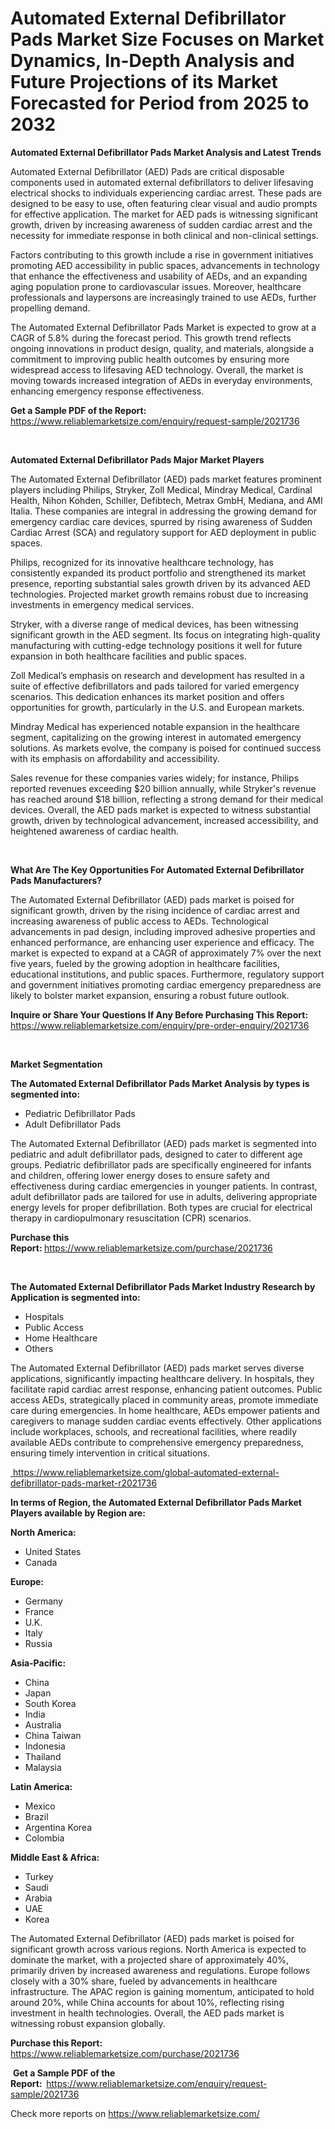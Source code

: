 <p><h1>Automated External Defibrillator Pads Market Size Focuses on Market Dynamics, In-Depth Analysis and Future Projections of its Market Forecasted for Period from 2025 to 2032</h1></p><p><strong>Automated External Defibrillator Pads Market Analysis and Latest Trends</strong></p>
<p><p>Automated External Defibrillator (AED) Pads are critical disposable components used in automated external defibrillators to deliver lifesaving electrical shocks to individuals experiencing cardiac arrest. These pads are designed to be easy to use, often featuring clear visual and audio prompts for effective application. The market for AED pads is witnessing significant growth, driven by increasing awareness of sudden cardiac arrest and the necessity for immediate response in both clinical and non-clinical settings.</p><p>Factors contributing to this growth include a rise in government initiatives promoting AED accessibility in public spaces, advancements in technology that enhance the effectiveness and usability of AEDs, and an expanding aging population prone to cardiovascular issues. Moreover, healthcare professionals and laypersons are increasingly trained to use AEDs, further propelling demand.</p><p>The Automated External Defibrillator Pads Market is expected to grow at a CAGR of 5.8% during the forecast period. This growth trend reflects ongoing innovations in product design, quality, and materials, alongside a commitment to improving public health outcomes by ensuring more widespread access to lifesaving AED technology. Overall, the market is moving towards increased integration of AEDs in everyday environments, enhancing emergency response effectiveness.</p></p>
<p><strong>Get a Sample PDF of the Report:&nbsp;</strong> <a href="https://www.reliablemarketsize.com/enquiry/request-sample/2021736?utm_campaign=3169&utm_medium=2&utm_source=Github&utm_content=ia&utm_term=29032025&utm_id=automated-external-defibrillator-pads">https://www.reliablemarketsize.com/enquiry/request-sample/2021736</a></p>
<p>&nbsp;</p>
<p><strong>Automated External Defibrillator Pads Major Market Players</strong></p>
<p><p>The Automated External Defibrillator (AED) pads market features prominent players including Philips, Stryker, Zoll Medical, Mindray Medical, Cardinal Health, Nihon Kohden, Schiller, Defibtech, Metrax GmbH, Mediana, and AMI Italia. These companies are integral in addressing the growing demand for emergency cardiac care devices, spurred by rising awareness of Sudden Cardiac Arrest (SCA) and regulatory support for AED deployment in public spaces.</p><p>Philips, recognized for its innovative healthcare technology, has consistently expanded its product portfolio and strengthened its market presence, reporting substantial sales growth driven by its advanced AED technologies. Projected market growth remains robust due to increasing investments in emergency medical services.</p><p>Stryker, with a diverse range of medical devices, has been witnessing significant growth in the AED segment. Its focus on integrating high-quality manufacturing with cutting-edge technology positions it well for future expansion in both healthcare facilities and public spaces.</p><p>Zoll Medical’s emphasis on research and development has resulted in a suite of effective defibrillators and pads tailored for varied emergency scenarios. This dedication enhances its market position and offers opportunities for growth, particularly in the U.S. and European markets.</p><p>Mindray Medical has experienced notable expansion in the healthcare segment, capitalizing on the growing interest in automated emergency solutions. As markets evolve, the company is poised for continued success with its emphasis on affordability and accessibility.</p><p>Sales revenue for these companies varies widely; for instance, Philips reported revenues exceeding $20 billion annually, while Stryker's revenue has reached around $18 billion, reflecting a strong demand for their medical devices. Overall, the AED pads market is expected to witness substantial growth, driven by technological advancement, increased accessibility, and heightened awareness of cardiac health.</p></p>
<p>&nbsp;</p>
<p><strong>What Are The Key Opportunities For Automated External Defibrillator Pads Manufacturers?</strong></p>
<p><p>The Automated External Defibrillator (AED) pads market is poised for significant growth, driven by the rising incidence of cardiac arrest and increasing awareness of public access to AEDs. Technological advancements in pad design, including improved adhesive properties and enhanced performance, are enhancing user experience and efficacy. The market is expected to expand at a CAGR of approximately 7% over the next five years, fueled by the growing adoption in healthcare facilities, educational institutions, and public spaces. Furthermore, regulatory support and government initiatives promoting cardiac emergency preparedness are likely to bolster market expansion, ensuring a robust future outlook.</p></p>
<p><strong>Inquire or Share Your Questions If Any Before Purchasing This Report:</strong> <a href="https://www.reliablemarketsize.com/enquiry/pre-order-enquiry/2021736?utm_campaign=3169&utm_medium=2&utm_source=Github&utm_content=ia&utm_term=29032025&utm_id=automated-external-defibrillator-pads">https://www.reliablemarketsize.com/enquiry/pre-order-enquiry/2021736</a></p>
<p>&nbsp;</p>
<p><strong>Market Segmentation</strong></p>
<p><strong>The Automated External Defibrillator Pads Market Analysis by types is segmented into:</strong></p>
<p><ul><li>Pediatric Defibrillator Pads</li><li>Adult Defibrillator Pads</li></ul></p>
<p><p>The Automated External Defibrillator (AED) pads market is segmented into pediatric and adult defibrillator pads, designed to cater to different age groups. Pediatric defibrillator pads are specifically engineered for infants and children, offering lower energy doses to ensure safety and effectiveness during cardiac emergencies in younger patients. In contrast, adult defibrillator pads are tailored for use in adults, delivering appropriate energy levels for proper defibrillation. Both types are crucial for electrical therapy in cardiopulmonary resuscitation (CPR) scenarios.</p></p>
<p><strong>Purchase this Report:&nbsp;</strong><a href="https://www.reliablemarketsize.com/purchase/2021736?utm_campaign=3169&utm_medium=2&utm_source=Github&utm_content=ia&utm_term=29032025&utm_id=automated-external-defibrillator-pads">https://www.reliablemarketsize.com/purchase/2021736</a></p>
<p>&nbsp;</p>
<p><strong>The Automated External Defibrillator Pads Market Industry Research by Application is segmented into:</strong></p>
<p><ul><li>Hospitals</li><li>Public Access</li><li>Home Healthcare</li><li>Others</li></ul></p>
<p><p>The Automated External Defibrillator (AED) pads market serves diverse applications, significantly impacting healthcare delivery. In hospitals, they facilitate rapid cardiac arrest response, enhancing patient outcomes. Public access AEDs, strategically placed in community areas, promote immediate care during emergencies. In home healthcare, AEDs empower patients and caregivers to manage sudden cardiac events effectively. Other applications include workplaces, schools, and recreational facilities, where readily available AEDs contribute to comprehensive emergency preparedness, ensuring timely intervention in critical situations.</p></p>
<p><a href="https://www.reliablemarketsize.com/global-automated-external-defibrillator-pads-market-r2021736?utm_campaign=3169&utm_medium=2&utm_source=Github&utm_content=ia&utm_term=29032025&utm_id=automated-external-defibrillator-pads">&nbsp;https://www.reliablemarketsize.com/global-automated-external-defibrillator-pads-market-r2021736</a></p>
<p><strong>In terms of Region, the Automated External Defibrillator Pads Market Players available by Region are:</strong></p>
<p>
    <p> <strong> North America: </strong>
        <ul>
            <li>United States</li>
            <li>Canada</li>
        </ul>
        </p> 
    <p> <strong> Europe: </strong>
        <ul>
            <li>Germany</li>
            <li>France</li>
            <li>U.K.</li>
            <li>Italy</li>
            <li>Russia</li>
        </ul>
        </p> 
    <p> <strong> Asia-Pacific: </strong>
        <ul>
            <li>China</li>
            <li>Japan</li>
            <li>South Korea</li>
            <li>India</li>
            <li>Australia</li>
            <li>China Taiwan</li>
            <li>Indonesia</li>
            <li>Thailand</li>
            <li>Malaysia</li>
        </ul>
        </p> 
    <p> <strong> Latin America: </strong>
        <ul>
            <li>Mexico</li>
            <li>Brazil</li>
            <li>Argentina Korea</li>
            <li>Colombia</li>
        </ul>
        </p> 
    <p> <strong> Middle East & Africa: </strong>
        <ul>
            <li>Turkey</li>
            <li>Saudi</li>
            <li>Arabia</li>
            <li>UAE</li>
            <li>Korea</li>
        </ul>
    </p>
    </p>
<p><p>The Automated External Defibrillator (AED) pads market is poised for significant growth across various regions. North America is expected to dominate the market, with a projected share of approximately 40%, primarily driven by increased awareness and regulations. Europe follows closely with a 30% share, fueled by advancements in healthcare infrastructure. The APAC region is gaining momentum, anticipated to hold around 20%, while China accounts for about 10%, reflecting rising investment in health technologies. Overall, the AED pads market is witnessing robust expansion globally.</p></p>
<p><strong>Purchase this Report: </strong><a href="https://www.reliablemarketsize.com/purchase/2021736?utm_campaign=3169&utm_medium=2&utm_source=Github&utm_content=ia&utm_term=29032025&utm_id=automated-external-defibrillator-pads">https://www.reliablemarketsize.com/purchase/2021736</a></p>
<p>&nbsp;<strong>Get a Sample PDF of the Report:&nbsp;&nbsp;</strong><a href="https://www.reliablemarketsize.com/enquiry/request-sample/2021736?utm_campaign=3169&utm_medium=2&utm_source=Github&utm_content=ia&utm_term=29032025&utm_id=automated-external-defibrillator-pads">https://www.reliablemarketsize.com/enquiry/request-sample/2021736</a></p>
<p><strong></strong></p>
<p>Check more reports on <a href="https://www.reliablemarketsize.com/?utm_campaign=3169&utm_medium=2&utm_source=Github&utm_content=ia&utm_term=29032025&utm_id=automated-external-defibrillator-pads">https://www.reliablemarketsize.com/</a></p>